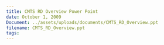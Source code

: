 ```yaml
---
title: CMTS RD Overview Power Point
date: October 1, 2009
Document: ../assets/uploads/documents/CMTS_RD_Overview.ppt
filename: CMTS_RD_Overview.ppt
tags:
---
```

